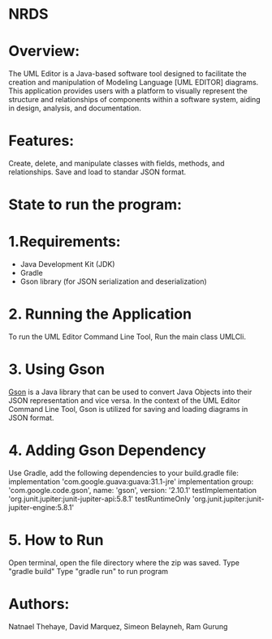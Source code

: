 # NRDS
# Overview:

The UML Editor is a Java-based software tool designed to facilitate the creation and manipulation of Modeling Language [UML EDITOR] diagrams. 
This application provides users with a platform to visually represent the structure and relationships of components within a software system, 
aiding in design, analysis, and documentation.

# Features:

Create, delete, and manipulate classes with fields, methods, and relationships.
Save and load to standar JSON format.

# State to run the program:

# 1.Requirements: 

- Java Development Kit (JDK)
- Gradle
- Gson library (for JSON serialization and deserialization)

# 2. Running the Application
To run the UML Editor Command Line Tool,
Run the main class UMLCli.

# 3. Using Gson
[Gson](https://github.com/google/gson) is a Java library that can be used to convert Java Objects into their JSON representation and vice versa. In the context of the UML Editor Command Line Tool, Gson is utilized for saving and loading diagrams in JSON format.

# 4. Adding Gson Dependency
Use Gradle, add the following dependencies to your build.gradle file:
    implementation 'com.google.guava:guava:31.1-jre'
    implementation group: 'com.google.code.gson', name: 'gson', version: '2.10.1'
    testImplementation 'org.junit.jupiter:junit-jupiter-api:5.8.1'
    testRuntimeOnly 'org.junit.jupiter:junit-jupiter-engine:5.8.1'

# 5. How to Run
Open terminal, open the file directory where the zip was saved.
Type "gradle build"
Type "gradle run" to run program

# Authors: 
   Natnael Thehaye, David Marquez, Simeon Belayneh, Ram Gurung
